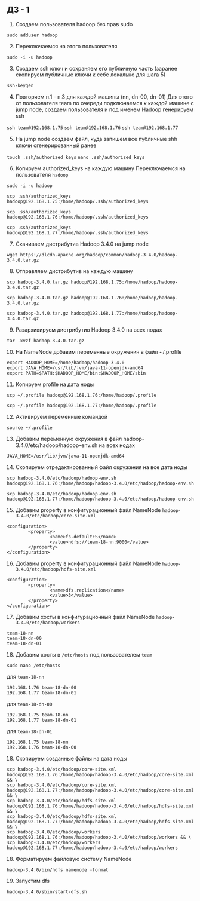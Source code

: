 ## ДЗ - 1

1. Создаем пользователя hadoop без прав sudo

```sudo adduser hadoop```

2. Переключаемся на этого пользователя

```sudo -i -u hadoop```

3. Cоздаем ssh ключ и сохраняем его публичную часть (заранее скопируем публичные ключи к себе локально для шага 5)

```ssh-keygen```

4. Повторяем п.1 - п.3 для каждой машины (nn, dn-00, dn-01)
Для этого от пользователя team по очереди подключаемся к каждой машине с jump node, создаем пользователя и под именем Hadoop 
генерируем ssh

```ssh team@192.168.1.75```
```ssh team@192.168.1.76```
```ssh team@192.168.1.77```

5. На jump node создаем файл, куда запишем все публичные shh ключи сгенерированный ранее

```touch .ssh/authorized_keys```
```nano .ssh/authorized_keys```

6. Копируем authorized_keys на каждую машину
Переключаемся на пользователя `hadoop`

```sudo -i -u hadoop```

```scp .ssh/authorized_keys hadoop@192.168.1.75:/home/hadoop/.ssh/authorized_keys```

```scp .ssh/authorized_keys hadoop@192.168.1.76:/home/hadoop/.ssh/authorized_keys```

```scp .ssh/authorized_keys hadoop@192.168.1.77:/home/hadoop/.ssh/authorized_keys```

7. Скачиваем дистрибутив Hadoop 3.4.0 на jump node

```wget https://dlcdn.apache.org/hadoop/common/hadoop-3.4.0/hadoop-3.4.0.tar.gz```

8. Отправляем дистрибутив на каждую машину

```scp hadoop-3.4.0.tar.gz hadoop@192.168.1.75:/home/hadoop/hadoop-3.4.0.tar.gz```

```scp hadoop-3.4.0.tar.gz hadoop@192.168.1.76:/home/hadoop/hadoop-3.4.0.tar.gz```

```scp hadoop-3.4.0.tar.gz hadoop@192.168.1.77:/home/hadoop/hadoop-3.4.0.tar.gz```
 

9. Разархивируем дистрибутив Hadoop 3.4.0 на всех нодах

```tar -xvzf hadoop-3.4.0.tar.gz```

10. На NameNode добавим переменные окружения в файл ~/.profile

```
export HADOOP_HOME=/home/hadoop/hadoop-3.4.0
export JAVA_HOME=/usr/lib/jvm/java-11-openjdk-amd64
export PATH=$PATH:$HADOOP_HOME/bin:$HADOOP_HOME/sbin
```

11. Копируем profile на дата ноды

```scp ~/.profile hadoop@192.168.1.76:/home/hadoop/.profile```

```scp ~/.profile hadoop@192.168.1.77:/home/hadoop/.profile```

12. Активируем переменные командой

```source ~/.profile```

13. Добавим переменную окружения в файл hadoop-3.4.0/etc/hadoop/hadoop-env.sh на всех нодах

```JAVA_HOME=/usr/lib/jvm/java-11-openjdk-amd64```

14. Скопируем отредактированный файл окружения на все дата ноды

```scp hadoop-3.4.0/etc/hadoop/hadoop-env.sh hadoop@192.168.1.76:/home/hadoop/hadoop-3.4.0/etc/hadoop/hadoop-env.sh```

```scp hadoop-3.4.0/etc/hadoop/hadoop-env.sh hadoop@192.168.1.77:/home/hadoop/hadoop-3.4.0/etc/hadoop/hadoop-env.sh```

15. Добавим property в конфигурационный файл NameNode `hadoop-3.4.0/etc/hadoop/core-site.xml`

```
<configuration>
        <property>
                <name>fs.defaultFS</name>
                <value>hdfs://team-18-nn:9000</value>
        </property>
</configuration>
```

16. Добавим property в конфигурационный файл NameNode `hadoop-3.4.0/etc/hadoop/hdfs-site.xml`

```
<configuration>
        <property>
                <name>dfs.replication</name>
                <value>3</value>
        </property>
</configuration>
```

17. Добавим хосты в конфигурационный файл NameNode `hadoop-3.4.0/etc/hadoop/workers`

```
team-18-nn
team-18-dn-00
team-18-dn-01
```

18. Добавим хосты в `/etc/hosts` под пользователем `team`

```sudo nano /etc/hosts```

для `team-18-nn`
```
192.168.1.76 team-18-dn-00
192.168.1.77 team-18-dn-01
```

для `team-18-dn-00`
```
192.168.1.75 team-18-nn
192.168.1.77 team-18-dn-01
```

для `team-18-dn-01`
```
192.168.1.75 team-18-nn
192.168.1.76 team-18-dn-00
```

18. Скопируем созданные файлы на дата ноды

```
scp hadoop-3.4.0/etc/hadoop/core-site.xml hadoop@192.168.1.76:/home/hadoop/hadoop-3.4.0/etc/hadoop/core-site.xml && \
scp hadoop-3.4.0/etc/hadoop/core-site.xml hadoop@192.168.1.77:/home/hadoop/hadoop-3.4.0/etc/hadoop/core-site.xml && \
scp hadoop-3.4.0/etc/hadoop/hdfs-site.xml hadoop@192.168.1.76:/home/hadoop/hadoop-3.4.0/etc/hadoop/hdfs-site.xml && \
scp hadoop-3.4.0/etc/hadoop/hdfs-site.xml hadoop@192.168.1.77:/home/hadoop/hadoop-3.4.0/etc/hadoop/hdfs-site.xml && \
scp hadoop-3.4.0/etc/hadoop/workers hadoop@192.168.1.76:/home/hadoop/hadoop-3.4.0/etc/hadoop/workers && \
scp hadoop-3.4.0/etc/hadoop/workers hadoop@192.168.1.77:/home/hadoop/hadoop-3.4.0/etc/hadoop/workers

```

18. Форматируем файловую систему NameNode

```
hadoop-3.4.0/bin/hdfs namenode -format
```

19. Запустим dfs

```hadoop-3.4.0/sbin/start-dfs.sh```
